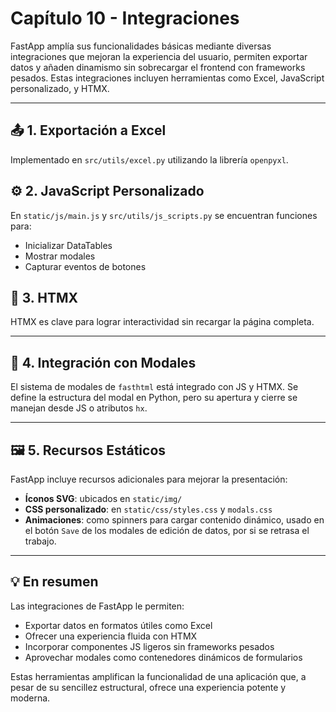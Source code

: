 # Capítulo 10 - Integraciones

FastApp amplía sus funcionalidades básicas mediante diversas integraciones que mejoran la experiencia del usuario, permiten exportar datos y añaden dinamismo sin sobrecargar el frontend con frameworks pesados. Estas integraciones incluyen herramientas como Excel, JavaScript personalizado, y HTMX.

---

## 📤 1. Exportación a Excel

Implementado en `src/utils/excel.py` utilizando la librería `openpyxl`.

## ⚙️ 2. JavaScript Personalizado

En `static/js/main.js` y `src/utils/js_scripts.py` se encuentran funciones para:

- Inicializar DataTables
- Mostrar modales
- Capturar eventos de botones

## 🔁 3. HTMX

HTMX es clave para lograr interactividad sin recargar la página completa.

---

## 🧩 4. Integración con Modales

El sistema de modales de `fasthtml` está integrado con JS y HTMX. Se define la estructura del modal en Python, pero su apertura y cierre se manejan desde JS o atributos `hx`.

---

## 🖼️ 5. Recursos Estáticos

FastApp incluye recursos adicionales para mejorar la presentación:

- **Íconos SVG**: ubicados en `static/img/`
- **CSS personalizado**: en `static/css/styles.css` y `modals.css`
- **Animaciones**: como spinners para cargar contenido dinámico, usado en el botón `Save` de los modales de edición de datos, por si se retrasa el trabajo.

---

## 💡 En resumen

Las integraciones de FastApp le permiten:

- Exportar datos en formatos útiles como Excel
- Ofrecer una experiencia fluida con HTMX
- Incorporar componentes JS ligeros sin frameworks pesados
- Aprovechar modales como contenedores dinámicos de formularios

Estas herramientas amplifican la funcionalidad de una aplicación que, a pesar de su sencillez estructural, ofrece una experiencia potente y moderna.
